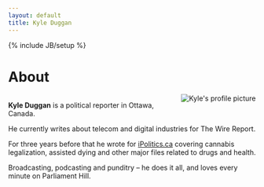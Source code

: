 ```yaml
---
layout: default
title: Kyle Duggan
---
```

{% include JB/setup %}
<div class="page-header">
  <h1>About</h1>
</div>
<div class="container-fluid">
<div class="row-fluid">
<div class="col-md-10">
<div class="media">
  <a class="pull-left" href="#">
    <img class="media-object" data-src="holder.js/64x64">
    <img style="float: right" class="img-responsive" alt="Kyle's profile picture" src=" https://www.google.ca/url?sa=i&source=images&cd=&ved=2ahUKEwjU0OXS0LXeAhVFneAKHQW_DzAQjRx6BAgBEAU&url=https%3A%2F%2Fwww.youtube.com%2Fwatch%3Fv%3Dg-19hcFxLHY&psig=AOvVaw0bXxvlQcr4ApOfII4BOmGA&ust=1541245244502435" style="padding-right: 0px">
  </a>
<div class="media-body">
<p><b>Kyle Duggan</b> is a political reporter in Ottawa, Canada. <br /></p>

<p>He currently writes about telecom and digital industries for The Wire Report. </p>

<p>For three years before that he wrote for <a href="http://www.ipolitics.ca">iPolitics.ca</a> covering cannabis legalization, assisted dying and other major files related to drugs and health. <br /></p>

<p>Broadcasting, podcasting and punditry – he does it all, and loves every minute on Parliament Hill.<br /></p>

